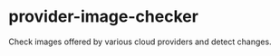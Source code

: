 provider-image-checker
======================

Check images offered by various cloud providers and detect changes.
